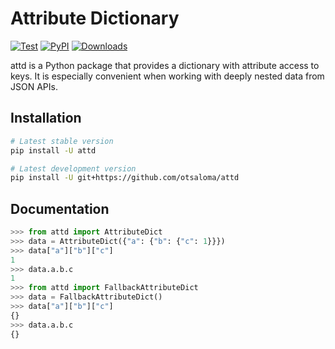 Attribute Dictionary
====================

[![Test](https://github.com/otsaloma/attd/workflows/Test/badge.svg)](https://github.com/otsaloma/attd/actions)
[![PyPI](https://img.shields.io/pypi/v/attd.svg)](https://pypi.org/project/attd/)
[![Downloads](https://pepy.tech/badge/attd/month)](https://pepy.tech/project/attd)

attd is a Python package that provides a dictionary with attribute
access to keys. It is especially convenient when working with deeply
nested data from JSON APIs.

## Installation

```bash
# Latest stable version
pip install -U attd

# Latest development version
pip install -U git+https://github.com/otsaloma/attd
```

## Documentation

```python
>>> from attd import AttributeDict
>>> data = AttributeDict({"a": {"b": {"c": 1}}})
>>> data["a"]["b"]["c"]
1
>>> data.a.b.c
1
>>> from attd import FallbackAttributeDict
>>> data = FallbackAttributeDict()
>>> data["a"]["b"]["c"]
{}
>>> data.a.b.c
{}
```
